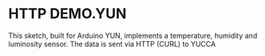 HTTP DEMO.YUN
=========================
This sketch, built for Arduino YUN, implements a temperature, humidity and luminosity sensor.
The data is sent via HTTP (CURL) to YUCCA



